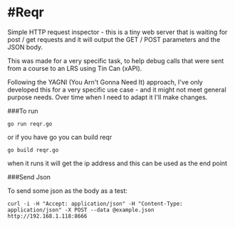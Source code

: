 #Reqr
====

Simple HTTP request inspector - this is a tiny web server that is waiting for post / get requests and it will output the GET / POST parameters and the JSON body.

This was made for a very specific task, to help debug calls that were sent from a course to an LRS using Tin Can (xAPI).

Following the YAGNI (You Arn't Gonna Need It) approach, I've only developed this for a very specific use case - and it might not meet general purpose needs.  Over time when I need to adapt it I'll make changes.

###To run

    go run reqr.go
    
or if you have go you can build reqr 

    go build reqr.go
    
when it runs it will get the ip address and this can be used as the end point


###Send Json

To send some json as the body as a test:

    curl -i -H "Accept: application/json" -H "Content-Type: application/json" -X POST --data @example.json http://192.168.1.118:8666
